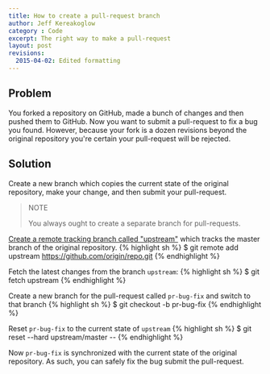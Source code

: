 ```yaml
---
title: How to create a pull-request branch
author: Jeff Kereakoglow
category : Code
excerpt: The right way to make a pull-request
layout: post
revisions:
  2015-04-02: Edited formatting
---
```

## Problem
You forked a repository on GitHub, made a bunch of changes and then pushed them to GitHub. Now you want to submit a pull-request to fix a bug you found. However, because your fork is a dozen revisions beyond the original repository you're certain your pull-request will be rejected.

## Solution
Create a new branch which copies the current state of the original repository, make your change, and then submit your pull-request.

> NOTE
>
> You always ought to create a separate branch for pull-requests.

[Create a remote tracking branch called "upstream"](https://help.github.com/articles/configuring-a-remote-for-a-fork/) which tracks the master branch of the original repository.
  {% highlight sh %}
  $ git remote add upstream https://github.com/origin/repo.git
  {% endhighlight %}

Fetch the latest changes from the branch `upstream`:
  {% highlight sh %}
  $ git fetch upstream
  {% endhighlight %}

Create a new branch for the pull-request called `pr-bug-fix` and switch to that branch
  {% highlight sh %}
  $ git checkout -b pr-bug-fix
  {% endhighlight %}

Reset `pr-bug-fix` to the current state of `upstream`
  {% highlight sh %}
  $ git reset --hard upstream/master --
  {% endhighlight %}

Now `pr-bug-fix` is synchronized with the current state of the original repository. As such, you can safely fix the bug submit the pull-request.
